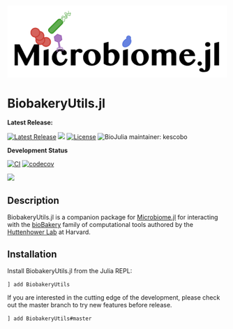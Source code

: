 ![Microbiome.jl logo](https://github.com/BioJulia/Microbiome.jl/blob/master/logo.png)

# BiobakeryUtils.jl

**Latest Release:**

[![Latest Release](https://img.shields.io/github/release/BioJulia/BiobakeryUtils.jl.svg)](https://github.com/BioJulia/BiobakeryUtils.jl/releases/latest)
[![](https://img.shields.io/badge/docs-stable-blue.svg)](http://biojulia.net/BiobakeryUtils.jl/stable/)
[![License](https://img.shields.io/badge/license-MIT-green.svg)](https://github.com/BioJulia/BiobakeryUtils.jl/blob/master/LICENSE)
![BioJulia maintainer: kescobo](https://img.shields.io/badge/BioJulia%20Maintainer-kescobo-blue.svg)

**Development Status**

[![CI](https://github.com/BioJulia/BiobakeryUtils.jl/workflows/CI/badge.svg)](https://github.com/BioJulia/BiobakeryUtils.jl/actions?query=workflow%3ACI)
[![codecov](https://codecov.io/gh/BioJulia/BiobakeryUtils.jl/branch/master/graph/badge.svg)](https://codecov.io/gh/BioJulia/BiobakeryUtils.jl)

[![](https://img.shields.io/badge/docs-latest-blue.svg)](http://biojulia.net/BiobakeryUtils.jl/dev/)

## Description

BiobakeryUtils.jl is a companion package for [Microbiome.jl](https://github.com/BioJulia/Microbiome.jl)
for interacting with the [bioBakery](https://bitbucket.org/biobakery/biobakery/wiki/Home)
family of computational tools
authored by the [Huttenhower Lab](http://huttenhower.sph.harvard.edu/) at Harvard.

## Installation

Install BiobakeryUtils.jl from the Julia REPL:

```
] add BiobakeryUtils
```

If you are interested in the cutting edge of the development, please check out
the master branch to try new features before release.

```
] add BiobakeryUtils#master
```
